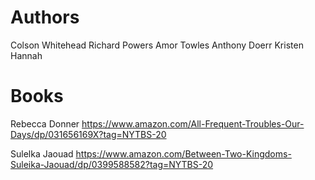 # Authors

Colson Whitehead 
Richard Powers
Amor Towles
Anthony Doerr
Kristen Hannah


# Books
Rebecca Donner https://www.amazon.com/All-Frequent-Troubles-Our-Days/dp/031656169X?tag=NYTBS-20

Sulelka Jaouad https://www.amazon.com/Between-Two-Kingdoms-Suleika-Jaouad/dp/0399588582?tag=NYTBS-20